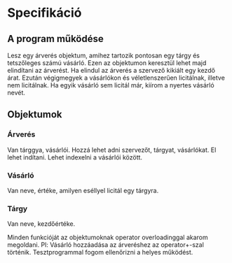 # Specifikáció

## A program működése

Lesz egy árverés objektum, amihez tartozik pontosan egy tárgy és tetszőleges számú vásárló. Ezen az objektumon keresztül lehet majd elindítani az árverést. Ha elindul az árverés a szervező kikiált egy kezdő árat. Ezután végigmegyek a vásárlókon és véletlenszerűen licitálnak, illetve nem licitálnak. Ha egyik vásárló sem licitál már, kiírom a nyertes vásárló nevét.

## Objektumok

### Árverés

Van tárggya, vásárlói. Hozzá lehet adni szervezőt, tárgyat, vásárlókat. El lehet indítani. Lehet indexelni a vásárlói között.

### Vásárló

Van neve, értéke, amilyen eséllyel licitál egy tárgyra.

### Tárgy

Van neve, kezdőértéke.

Minden funkcióját az objektumoknak operator overloadinggal akarom megoldani. Pl: Vásárló hozzáadása az árveréshez az operator+-szal történik. Tesztprogrammal fogom ellenőrizni a helyes működést.
